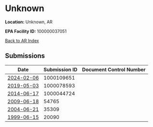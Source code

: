 # Unknown

**Location:** Unknown, AR

**EPA Facility ID:** 100000037051

[Back to AR Index](../../index.md)

## Submissions

| Date | Submission ID | Document Control Number |
|------|--------------|-------------------------|
| [2024-02-06](submissions/1000109651.md) | 1000109651 |  |
| [2019-05-03](submissions/1000078593.md) | 1000078593 |  |
| [2014-06-17](submissions/1000044724.md) | 1000044724 |  |
| [2009-06-18](submissions/54765.md) | 54765 |  |
| [2004-06-21](submissions/35309.md) | 35309 |  |
| [1999-06-15](submissions/20090.md) | 20090 |  |
